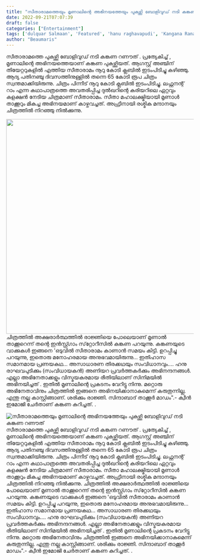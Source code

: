 ```yaml
---
title: "സീതാരാമത്തെയും മൃണാലിന്റെ അഭിനയത്തേയും പുകഴ്ത്തി ബോളിവുഡ് നടി കങ്കണ റണൗത്"
date: 2022-09-21T07:07:39
draft: false
categories: ["Entertainment"]
tags: ['dulquar Salmaan', 'Featured', 'hanu raghavapudi', 'Kangana Ranaut', 'mrunal thakur', 'sitaramam movie']
author: "Beaumaris"
---
```


സീതാരാമത്തെ പുകഴ്ത്തി ബോളിവുഡ് നടി കങ്കണ റണൗത് . പ്രത്യേകിച്ച് , മൃണാലിന്റെ അഭിനയത്തെയാണ് കങ്കണ പുകഴ്ത്തിയത്. ആഗസ്റ്റ് അഞ്ചിന് തിയേറ്ററുകളിൽ എത്തിയ സീതാരാമം നൂറു കോടി ക്ലബിൽ ഇടംപിടിച്ചു കഴിഞ്ഞു. ആദ്യ പതിനഞ്ചു ദിവസത്തിനുള്ളിൽ തന്നെ 65 കോടി രൂപ ചിത്രം സ്വന്തമാക്കിയിരുന്നു. ചിത്രം പിന്നീട് നൂറു കോടി ക്ലബിൽ ഇടംപിടിച്ചു. ലഫ്റ്റനന്റ് റാം എന്ന കഥാപാത്രത്തെ അവതരിപ്പിച്ച ദുൽഖറിന്റെ കരിയറിലെ ഏറ്റവും കളക്ഷൻ നേടിയ ചിത്രമാണ് സീതാരാമം. സീതാ മഹാലക്ഷ്മിയായി മൃണാൾ താക്കൂറും മികച്ച അഭിനയമാണ് കാഴ്ചവച്ചത്. അഫ്രീനായി രശ്മിക മന്ദാനയും ചിത്രത്തിൽ നിറഞ്ഞു നിൽക്കുന്നു.

<img class="wp-image-351532 aligncenter" src="https://cdn.boolokam.com/articles/2022/09/93338875-1-1.webp" alt="" width="767" height="575" />ചിത്രത്തിൽ അക്ഷരാർത്ഥത്തിൽ രാജ്ഞിയെ പോലെയാണ് മൃണാൽ താക്കൂറെന്ന് തന്റെ ഇൻസ്റ്റ്ഗ്രാം സ്‌റ്റോറീസിൽ കങ്കണ പറയുന്നു. കങ്കണയുടെ വാക്കുകൾ ഇങ്ങനെ 'ഒടുവിൽ സീതാരാമം കാണാൻ സമയം കിട്ടി. ഉറപ്പിച്ചു പറയുന്നു, ഇതൊരു മനോഹരമായ അനുഭവമായിരുന്നു... ഇതിഹാസ സമാനമായ പ്രണയകഥ... അസാധാരണ തിരക്കഥയും സംവിധാനവും.... ഹനു രാഘവപുടിക്കും (സംവിധായകൻ) അണിയറ പ്രവർത്തകർക്കും അഭിനന്ദനങ്ങൾ. എല്ലാ അഭിനേതാക്കളും വിസ്മയകരമായ രീതിയിലാണ് സിനിമയിൽ അഭിനയിച്ചത് . ഇതിൽ മൃണാലിന്റെ പ്രകടനം വേറിട്ടു നിന്നു. മറ്റൊരു അഭിനേതാവിനും ചിത്രത്തിൽ ഇങ്ങനെ അഭിനയിക്കാനാകുമെന്ന് കരുതുന്നില്ല. എന്തു നല്ല കാസ്റ്റിങ്ങാണ്. ശരിക്കും രാജ്ഞി. സിന്ദാബാദ് താക്കൂർ മാഡം".- ക്വീൻ ഇമോജി ചേർതാണ് കങ്കണ കുറിച്ചത്. .


![സീതാരാമത്തെയും മൃണാലിന്റെ അഭിനയത്തേയും പുകഴ്ത്തി ബോളിവുഡ് നടി കങ്കണ റണൗത്](https://cdn.boolokam.com/articles/2022/09/93338875-1-1.webp)സീതാരാമത്തെ പുകഴ്ത്തി ബോളിവുഡ് നടി കങ്കണ റണൗത് . പ്രത്യേകിച്ച് , മൃണാലിന്റെ അഭിനയത്തെയാണ് കങ്കണ പുകഴ്ത്തിയത്. ആഗസ്റ്റ് അഞ്ചിന് തിയേറ്ററുകളിൽ എത്തിയ സീതാരാമം നൂറു കോടി ക്ലബിൽ ഇടംപിടിച്ചു കഴിഞ്ഞു. ആദ്യ പതിനഞ്ചു ദിവസത്തിനുള്ളിൽ തന്നെ 65 കോടി രൂപ ചിത്രം സ്വന്തമാക്കിയിരുന്നു. ചിത്രം പിന്നീട് നൂറു കോടി ക്ലബിൽ ഇടംപിടിച്ചു. ലഫ്റ്റനന്റ് റാം എന്ന കഥാപാത്രത്തെ അവതരിപ്പിച്ച ദുൽഖറിന്റെ കരിയറിലെ ഏറ്റവും കളക്ഷൻ നേടിയ ചിത്രമാണ് സീതാരാമം. സീതാ മഹാലക്ഷ്മിയായി മൃണാൾ താക്കൂറും മികച്ച അഭിനയമാണ് കാഴ്ചവച്ചത്. അഫ്രീനായി രശ്മിക മന്ദാനയും ചിത്രത്തിൽ നിറഞ്ഞു നിൽക്കുന്നു. ചിത്രത്തിൽ അക്ഷരാർത്ഥത്തിൽ രാജ്ഞിയെ പോലെയാണ് മൃണാൽ താക്കൂറെന്ന് തന്റെ ഇൻസ്റ്റ്ഗ്രാം സ്‌റ്റോറീസിൽ കങ്കണ പറയുന്നു. കങ്കണയുടെ വാക്കുകൾ ഇങ്ങനെ 'ഒടുവിൽ സീതാരാമം കാണാൻ സമയം കിട്ടി. ഉറപ്പിച്ചു പറയുന്നു, ഇതൊരു മനോഹരമായ അനുഭവമായിരുന്നു... ഇതിഹാസ സമാനമായ പ്രണയകഥ... അസാധാരണ തിരക്കഥയും സംവിധാനവും.... ഹനു രാഘവപുടിക്കും (സംവിധായകൻ) അണിയറ പ്രവർത്തകർക്കും അഭിനന്ദനങ്ങൾ. എല്ലാ അഭിനേതാക്കളും വിസ്മയകരമായ രീതിയിലാണ് സിനിമയിൽ അഭിനയിച്ചത് . ഇതിൽ മൃണാലിന്റെ പ്രകടനം വേറിട്ടു നിന്നു. മറ്റൊരു അഭിനേതാവിനും ചിത്രത്തിൽ ഇങ്ങനെ അഭിനയിക്കാനാകുമെന്ന് കരുതുന്നില്ല. എന്തു നല്ല കാസ്റ്റിങ്ങാണ്. ശരിക്കും രാജ്ഞി. സിന്ദാബാദ് താക്കൂർ മാഡം".- ക്വീൻ ഇമോജി ചേർതാണ് കങ്കണ കുറിച്ചത്. .
